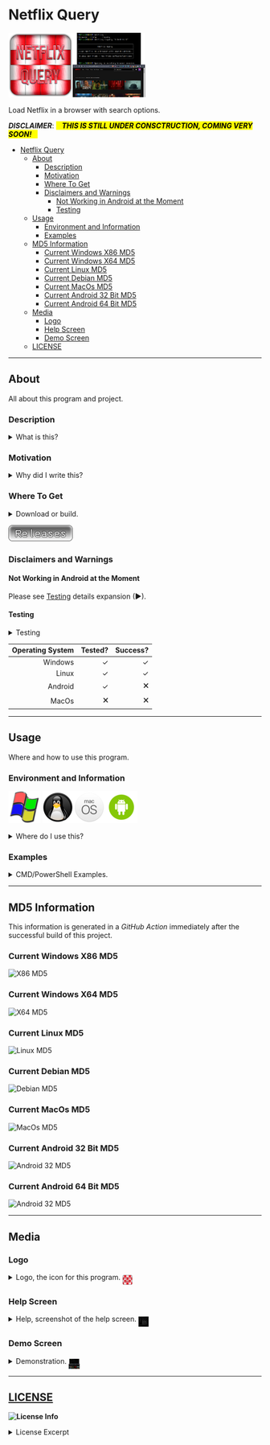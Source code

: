 # Netflix Query

<img alt="Logo 1" src="docs/media/images/netflixq.png" height="128px"><img alt="Demo 1" src="docs/media/images/demo.png" height="128px">

Load Netflix in a browser with search options&#46;

***DISCLAIMER***: <mark>&nbsp;&nbsp;&nbsp;***THIS IS STILL UNDER CONSCTRUCTION, COMING VERY SOON!***&nbsp;&nbsp;&nbsp;</mark>

- [Netflix Query](#netflix-query)
  - [About](#about)
    - [Description](#description)
    - [Motivation](#motivation)
    - [Where To Get](#where-to-get)
    - [Disclaimers and Warnings](#disclaimers-and-warnings)
      - [Not Working in Android at the Moment](#not-working-in-android-at-the-moment)
      - [Testing](#testing)
  - [Usage](#usage)
    - [Environment and Information](#environment-and-information)
    - [Examples](#examples)
  - [MD5 Information](#md5-information)
    - [Current Windows X86 MD5](#current-windows-x86-md5)
    - [Current Windows X64 MD5](#current-windows-x64-md5)
    - [Current Linux MD5](#current-linux-md5)
    - [Current Debian MD5](#current-debian-md5)
    - [Current MacOs MD5](#current-macos-md5)
    - [Current Android 32 Bit MD5](#current-android-32-bit-md5)
    - [Current Android 64 Bit MD5](#current-android-64-bit-md5)
  - [Media](#media)
    - [Logo](#logo)
    - [Help Screen](#help-screen)
    - [Demo Screen](#demo-screen)
  - [LICENSE](#license)

---

## About

All about this program and project&#46;

### Description

<details>
  <summary>What is this&#63;</summary>
  <p>
  This is a console tool for the <strong>Windows</strong>&#44; <strong>Linux</strong>&#44; <strong>MacOS</strong>&#44; and <strong>Android</strong> &#40;<i>Termux</i>&#41; command line environment help <strong>search for content</strong> or just <strong>open Netflix</strong> in the default browser or in one passed to the program via the <code>-b,--browser</code> switch&#46;
  </p>
</details>

### Motivation

<details>
  <summary>Why did I write this&#63;</summary>
  <p>
    A replacement for a usual script I write in various languages in the various environments that heps me automate quick searching for stuff on <i>Netflix</i> when sitting with my laptop while watching stuff with my wife&#46; She&#x27;ll &#x28;or I&#x29; will want to know if <i>Netflix</i> has something and I'll sometimes use my script &#x28;or <i>Zenity</i> gui&#x29; and do a aquick search&#x46; I wrote this as a somewhat more &#x22;portable&#x22; to have a backend for doing these searches easier&#46;
  </p>
</details>

### Where To Get

<details>
  <summary>Download or build&#46;</summary>
  <p>
  You can fork this repository and build yourself or you can download it at the current <a href="https://github.com/Lateralus138/netflixq/releases">Releases</a> page&#46;

  You can &#40;as with any of my projects&#41; fork and build this project yourself in keeping with the provided <a href="#LICENSE" >LICENSE</a> below.
  </p>
</details>

[![Releases](docs/media/images/releases.png)](https://github.com/Lateralus138/netflixq/releases)

### Disclaimers and Warnings

#### Not Working in Android at the Moment

Please see <a href="#testing">Testing</a> details expansion &#x28;&#x25B6;&#x29;&#46;

#### Testing

<details>
  <summary>Testing</summary>
  <p>
    This has been manually tested in Windows&#x2c; Linux&#x2c; and Android&#x2c; but not MacOs&#46; This is not currently working in Android&#x2c; but should by design&#46; I just haven&#x27;t had a chance to look at it yet and it&#x27;s not that big of a deal at the moment&#46; I do plan to get around to fixing it eventually&#46;
  </p>
</details>

|Operating System|Tested?|Success?|
|---:|---:|---:|
|Windows|&#x2713;|&#x2713;|
|Linux|&#x2713;|&#x2713;|
|Android|&#x2713;|&#128473;|
|MacOs|&#128473;|&#128473;|

---

## Usage

Where and how to use this program&#46;

### Environment and Information

![Windows Logo](./docs/media/images/windows_logo.png) ![Linux Logo](./docs/media/images/linux_logo.png)![MacOS Logo](./docs/media/images/macos_logo.png)![Android Logo](./docs/media/images/android_logo.png)

<details>
  <summary>Where do I use this&#63;</summary>
  <p>
  Like any cli tool &#40;or any executable for that matter&#41; this can be used in any available command line program&#47;emulator in <strong>Windows</strong> like <strong>CMD</strong> or <strong>PowerShell</strong>&#44; for example&#44; and should work in most available terminals&#46;
  
  This is a cross&#45;platform program and has been compiled for Windows&#44; Linux&#44; MacOS&#44; and Android &#40;Termux&#41;&#44; but the source is readily available and can be more than likely be built for most platforms&#46;

  The MacOs version has not been tested well &#40;only in a CI&#41; so if there any issues and you are in a direct MacOs environment and want to fork and work on the project yourself and or contribute to this project then you are free to do so as per the license provided&#46;

  Like any portable program in this can either be placed somewhere in your <code>%PATH%</code> and if not then when your run it you&#39;ll need to provide the direct path of the executable&#46;
  </p>
  <h4>Example Given</h4>
  <pre>
    <code> > & &#39;C:\Users\&#60;USERNAME&#62;\Bin\netflixq.exe&#39; /&#63; </code>
  </pre>
</details>

### Examples

<details>
  <summary>CMD/PowerShell Examples&#46;</summary>
  <p>Search for a movie&#46;</p>
  <img alt="democreen" src="docs/media/images/demo.png">
</details>

---

## MD5 Information

This information is generated in a *GitHub Action* immediately after the successful build of this project.

### Current Windows X86 MD5

![X86 MD5](https://img.shields.io/endpoint?url=https://raw.githubusercontent.com/Lateralus138/netflixq/master/docs/json/netflixq_x86_md5.json)

### Current Windows X64 MD5

![X64 MD5](https://img.shields.io/endpoint?url=https://raw.githubusercontent.com/Lateralus138/netflixq/master/docs/json/netflixq_x64_md5.json)


### Current Linux MD5

![Linux MD5](https://img.shields.io/endpoint?url=https://raw.githubusercontent.com/Lateralus138/netflixq/master/docs/json/netflixq_linux_md5.json)

### Current Debian MD5

![Debian MD5](https://img.shields.io/endpoint?url=https://raw.githubusercontent.com/Lateralus138/netflixq/master/docs/json/netflixq_debian_md5.json)


### Current MacOs MD5

![MacOs MD5](https://img.shields.io/endpoint?url=https://raw.githubusercontent.com/Lateralus138/netflixq/master/docs/json/netflixq_macos_md5.json)

### Current Android 32 Bit MD5

![Android 32 MD5](https://img.shields.io/endpoint?url=https://raw.githubusercontent.com/Lateralus138/netflixq/master/docs/json/netflixq_android_32_md5.json)

### Current Android 64 Bit MD5

![Android 32 MD5](https://img.shields.io/endpoint?url=https://raw.githubusercontent.com/Lateralus138/netflixq/master/docs/json/netflixq_android_64_md5.json)

---

## Media

### Logo

<details>
  <summary>Logo, the icon for this program&#46; <img alt="logo2" src="docs/media/images/netflixq.png" height="20px" align="middle"></summary>
  <img alt="logo2" src="docs/media/images/netflixq.png">
</details>

### Help Screen

<details>
  <summary>Help, screenshot of the help screen&#46; <img alt="helpscreen" src="docs/media/images/helpscreen.png" height="20px" align="middle"></summary>
  <img alt="helpscreen" src="docs/media/images/helpscreen.png">
</details>

### Demo Screen

<details>
  <summary>Demonstration&#46; <img alt="logo2" src="docs/media/images/demo.png" height="20px" align="middle"></summary>
  <img alt="democreen" src="docs/media/images/demo.png">
</details>

---

## [LICENSE](./LICENSE)

**![License Info](https://img.shields.io/github/license/Lateralus138/netflixq?style=for-the-badge)**

<details>
  <summary>License Excerpt</summary>
  <br>
  <blockquote>
  This program is free software&#58; you can redistribute it and&#47;or modify it under the terms of the GNU General Public License as published by the Free Software Foundation&#44; either version 3 of the License&#44; or &#40;at your option&#41; any later version&#46;
  </blockquote>
  <br>
  <blockquote>
  This program is distributed in the hope that it will be useful&#44; but WITHOUT ANY WARRANTY&#59; without even the implied warranty of MERCHANTABILITY or FITNESS FOR A PARTICULAR PURPOSE&#46;  See the GNU General Public License for more details&#46;
  </blockquote>
</details>
